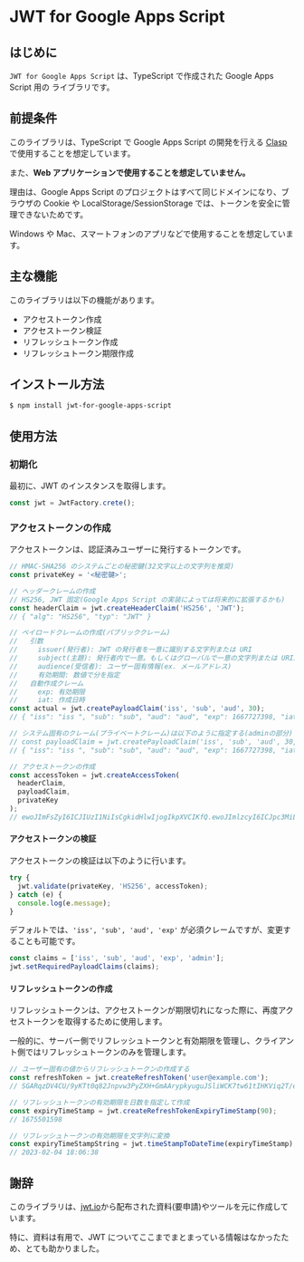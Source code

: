 # JWT for Google Apps Script

## はじめに

`JWT for Google Apps Script` は、TypeScript で作成された Google Apps Script 用の ライブラリです。

## 前提条件

このライブラリは、TypeScript で Google Apps Script の開発を行える [Clasp](https://github.com/google/clasp) で使用することを想定しています。

また、**Web アプリケーションで使用することを想定していません。**

理由は、Google Apps Script のプロジェクトはすべて同じドメインになり、ブラウザの Cookie や LocalStorage/SessionStorage では、トークンを安全に管理できないためです。

Windows や Mac、スマートフォンのアプリなどで使用することを想定しています。

## 主な機能

このライブラリは以下の機能があります。

- アクセストークン作成
- アクセストークン検証
- リフレッシュトークン作成
- リフレッシュトークン期限作成

## インストール方法

```sh
$ npm install jwt-for-google-apps-script
```

## 使用方法

### 初期化

最初に、JWT のインスタンスを取得します。

```typescript
const jwt = JwtFactory.crete();
```

### アクセストークンの作成

アクセストークンは、認証済みユーザーに発行するトークンです。

```typescript
// HMAC-SHA256 のシステムごとの秘密鍵(32文字以上の文字列を推奨)
const privateKey = '<秘密鍵>';

// ヘッダークレームの作成
// HS256, JWT 固定(Google Apps Script の実装によっては将来的に拡張するかも)
const headerClaim = jwt.createHeaderClaim('HS256', 'JWT');
// { "alg": "HS256", "typ": "JWT" }

// ペイロードクレームの作成(パブリッククレーム)
//   引数
//     issuer(発行者): JWT の発行者を一意に識別する文字列または URI
//     subject(主題): 発行者内で一意。もしくはグローバルで一意の文字列または URI。
//     audience(受信者): ユーザー固有情報(ex. メールアドレス)
//     有効期間: 数値で分を指定
//   自動作成クレーム
//     exp: 有効期限
//     iat: 作成日時
const actual = jwt.createPayloadClaim('iss', 'sub', 'aud', 30);
// { "iss": "iss ", "sub": "sub", "aud": "aud", "exp": 1667727398, "iat": 1667725598}

// システム固有のクレーム(プライベートクレーム)は以下のように指定する(adminの部分)
// const payloadClaim = jwt.createPayloadClaim('iss', 'sub', 'aud', 30, { admin: true });
// { "iss": "iss ", "sub": "sub", "aud": "aud", "exp": 1667727398, "iat": 1667725598, "admin": true }

// アクセストークンの作成
const accessToken = jwt.createAccessToken(
  headerClaim,
  payloadClaim,
  privateKey
);
// ewoJImFsZyI6ICJIUzI1NiIsCgkidHlwIjogIkpXVCIKfQ.ewoJImlzcyI6ICJpc3MiLAoJInN1YiI6ICJzdWIiLAoJImF1ZCI6ICJhdWQiLAoJImV4cCI6IDE2Njc3MjczOTgsCgkiaWF0IjogMTY2NzcyNTU5OCwKCSJhZG1pbiI6IHRydWUKfQ.PIN-kk5pPW3tItrinJoNAeeyevZy1AqXnm3Y5XbW4_A
```

#### アクセストークンの検証

アクセストークンの検証は以下のように行います。

```typescript
try {
  jwt.validate(privateKey, 'HS256', accessToken);
} catch (e) {
  console.log(e.message);
}
```

デフォルトでは、`'iss', 'sub', 'aud', 'exp'` が必須クレームですが、変更することも可能です。

```typescript
const claims = ['iss', 'sub', 'aud', 'exp', 'admin'];
jwt.setRequiredPayloadClaims(claims);
```

#### リフレッシュトークンの作成

リフレッシュトークンは、アクセストークンが期限切れになった際に、再度アクセストークンを取得するために使用します。

一般的に、サーバー側でリフレッシュトークンと有効期限を管理し、クライアント側ではリフレッシュトークンのみを管理します。

```typescript
// ユーザー固有の値からリフレッシュトークンの作成する
const refreshToken = jwt.createRefreshToken('user@example.com');
// SGARqzDV4CU/9yKTt0q82Jnpvw3PyZXH+GmAArypkyuguJSliWCK7tw61tIHKViq2T/euRLUDMwXkUwQHiugFA==

// リフレッシュトークンの有効期限を日数を指定して作成
const expiryTimeStamp = jwt.createRefreshTokenExpiryTimeStamp(90);
// 1675501598

// リフレッシュトークンの有効期限を文字列に変換
const expiryTimeStampString = jwt.timeStampToDateTime(expiryTimeStamp);
// 2023-02-04 18:06:38
```

## 謝辞

このライブラリは、[jwt.io](https://jwt.io/)から配布された資料(要申請)やツールを元に作成しています。

特に、資料は有用で、JWT についてここまでまとまっている情報はなかったため、とても助かりました。
